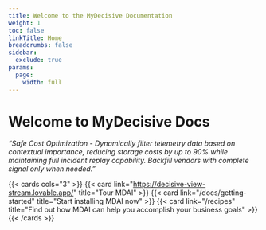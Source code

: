 ```yaml
---
title: Welcome to the MyDecisive Documentation
weight: 1
toc: false
linkTitle: Home
breadcrumbs: false
sidebar:
  exclude: true
params:
  page:
    width: full
---
```


# Welcome to MyDecisive Docs

_“Safe Cost Optimization - Dynamically filter telemetry data based on contextual importance, reducing storage costs by up to 90% while maintaining full incident replay capability. Backfill vendors with complete signal only when needed.”_


{{< cards cols="3" >}}
  {{< card link="https://decisive-view-stream.lovable.app/" title="Tour MDAI" >}}
  {{< card link="/docs/getting-started" title="Start installing MDAI now" >}}
  {{< card link="/recipes" title="Find out how MDAI can help you accomplish your business goals" >}}
{{< /cards >}}